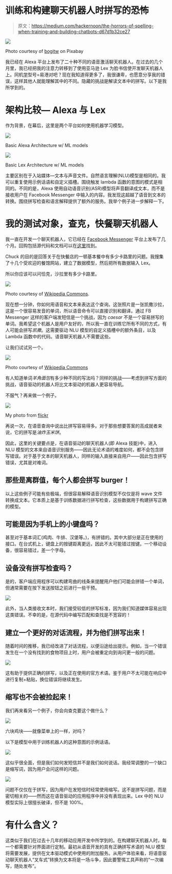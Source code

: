 # 训练和构建聊天机器人时拼写的恐怖

> 原文：<https://medium.com/hackernoon/the-horrors-of-spelling-when-training-and-building-chatbots-d67d1b32ce27>

![](img/56e7fd9c17869447ca09e210f320a51a.png)

Photo courtesy of [bogitw](https://pixabay.com/en/users/bogitw-851103/) on Pixabay

我已经在 Alexa 平台上发布了二十种不同的语音激活聊天机器人。在过去的几个月里，我已经把我的注意力转移到了使用亚马逊 Lex 为脸书信使开发聊天机器人上。同机[学](https://hackernoon.com/tagged/learning)型号=易港对吧？现在我知道得更多了，我很谦卑，也愿意分享我的错误，这样其他人就能理解其中的不同。隐藏的挑战是解读文本中的拼写。以下是我所学到的。

# 架构比较— Alexa 与 Lex

作为背景，在幕后，这里是两个平台如何使用机器学习模型。

![](img/fb8c3ed754baa44d5c121d897309f98a.png)

Basic Alexa Architecture w/ ML models

![](img/15ca33c1ec581c0d4d0298610167b05c.png)

Basic Lex Architecture w/ ML models

主要区别在于入站媒体—文本与声音文件。自然语言理解(NLU)模型是相同的。我可以重复使用示例话语和自定义插槽。围绕触发 lambda 函数的意图的模式是相同的。不同的是，Alexa 使用自动语音识别(ASR)模型将声音翻译成文本，而不是接收用户在 Facebook Messenger 中输入的内容。我发现这超越了语音到文本的转换。围绕拼写检查和语言解释提供了额外的服务。我举个例子进一步解释一下。

# 我的测试对象，查克，快餐聊天机器人

我一直在开发一个聊天机器人，它已经在 [Facebook Messenger](https://www.facebook.com/fastfoodcaloriecounter) 平台上发布了几个月。回购包括源代码和文档可以在[这里](https://github.com/terrenjpeterson/caloriecounter)找到。

Chuck 的目的是回答关于在快餐店的一顿基本餐中有多少卡路里的问题。我搜集了十几个受欢迎的餐馆网站，建立了数据模型，然后把所有数据输入 Lex。

所以你应该可以问恰克，沙拉里有多少卡路里。

![](img/72db0633057cd2c6ae6c30aaec363668.png)

Photo courtesy of [Wikipedia Commons](https://commons.wikimedia.org/wiki/File:Caesar_salad_(2).jpg).

现在想一分钟，你如何用语音和文本来表达这个查询。这张照片是一张凯撒沙拉，这是一个很容易发音的单词，所以语音命令可以直接识别和翻译。通过 FB Messenger 这样的客户端发短信是一个挑战，因为 *caesar* 不是一个容易拼写的单词。我希望这个机器人是用户友好的，所以我一直在训练它所有不同的方式，有人可能会拼写*凯撒*。这需要驱动 NLU 模型的自定义插槽中的额外条目，以及 Lambda 函数中的代码。语音聊天机器人不需要这些。

让我们试试另一个。

![](img/058ee6e2fc7021e3181a1c144a6bf202.png)

Photo courtesy of [Wikipedia Commons](https://commons.wikimedia.org/wiki/File:Chicken_salad_croissant_at_Collage_Catering_(4670091146).jpg)

有人知道单词*羊角面包*有多少种不同的写法吗？同样的挑战——考虑到拼写方面的挑战，语音驱动的机器人将比文本驱动的机器人更容易导航。

不服气？再来做一个例子。

![](img/8c8338c190458f10c2a7a236458e15a3.png)

My photo from [flickr](https://flic.kr/p/5TPEp5)

再说一次，在语音查询中说出比拼写容易得多。对于那些想要答案的高成就者来说，它的拼写是*油炸玉米饼*。

因此，这里的关键要点是，在语音驱动的聊天机器人(即 Alexa 技能)中，进入 NLU 模型的文本来自语音识别服务——因此无论术语的难度如何，都不会包含拼写错误。对于基于文本的聊天机器人，同样的输入直接来自用户——因此包含拼写错误，尤其是对难词。

## 那些是离群值，每个人都会拼写 burger！

以上这些例子可能有些极端，但很容易解释语音识别模型不仅仅是将 wave 文件转换成文本。它本质上是基于训练数据进行拼写检查，这些数据用于构建拼写正确的模型。

## 可能是因为手机上的小键盘吗？

甚至对于基本词汇(鸡肉、牛排、汉堡等。)，有拼错的。其中大部分是正在使用的接口。在台式机上，键盘上的按键距离更远，因此不太可能错过按键。一个移动设备，很容易错过，差一个字母。

## 设备没有拼写检查吗？

是的，客户端应用程序可以构建弯曲的线条来提醒用户他们可能会拼错一个单词，但通常需要在按下发送按钮之前进行一些干预。

![](img/6a7e1bd46ca5dbdaba2f891ed6bc7586.png)

此外，当人类接收文本时，我们接受较低的拼写标准，因为我们知道媒体容易出现这类错误。不幸的是，在源代码中编写匹配和查找是不宽容的！

## 建立一个更好的对话流程，并为他们拼写出来！

随着时间的推移，我已经改进了对话流程，以便沿途给出提示。例如，当一个错误发生在一个没有找到的食物项目上时，用户会被重定向到询问更一般的问题。

![](img/ef11c676c353741b10e68debeafbc312.png)

这有助于提供正确的拼写，以及正在使用的官方术语。鉴于用户不太可能在响应中进行复制+粘贴，换位错误将继续发生。

## 缩写也不会被捡起来！

我们再来看另一个例子，你会向查克要这个做什么？

![](img/e9d957e82169854ca0b558f3f0fd5a92.png)

六块鸡块——就像菜单上的一样，对吗？

以下是模型中用于训练机器人的这种意图的示例话语。

![](img/4cdeb170582d62bed7be74d7f0f0f092.png)

这似乎很全面，但是我们如何发短信并不是我们如何说话。我经常调整的一个缺口是缩写词，因为用户会问这样的问题。

![](img/101efd182ad2bb9b64398d4a6082bef4.png)

问题不仅仅在于拼写，因为用户在发短信时经常使用缩写。这不是拼写问题，而是密切相关的——然而这在语音驱动的应用程序中并没有表现出来。Lex 中的 NLU 模型实际上很擅长破译，但不是 100%。

# 有什么含义？

这类似于我们在过去十几年的移动应用开发中所学到的。在构建聊天机器人时，每一个都需要针对界面进行定制。最初从语音开发的具有正确拼写术语的 NLU 模型将需要发展，提供在文本驱动模式中使用的附加服务。从用户体验来看，将语音驱动聊天机器人“叉车式”转换为文本将是一场斗争，因此要警惕工具声称的“一次编写，随处发布”。